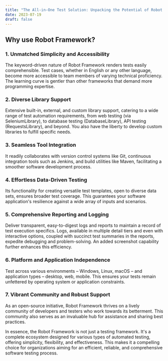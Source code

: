 ```yaml
---
title: "The All-in-One Test Solution: Unpacking the Potential of Robot Framework"
date: 2023-07-19
draft: false
---
```


## Why use Robot Framework?

### 1. Unmatched Simplicity and Accessibility

The keyword-driven nature of Robot Framework renders tests easily comprehensible. Test cases, whether in English or any other language, become more accessible to team members of varying technical proficiency. The learning curve is gentler than other frameworks that demand more programming expertise.

### 2. Diverse Library Support

Extensive built-in, external, and custom library support, catering to a wide range of test automation requirements, from web testing (via SeleniumLibrary), to database testing (DatabaseLibrary), API testing (RequestsLibrary), and beyond. You also have the liberty to develop custom libraries to fulfill specific needs.

### 3. Seamless Tool Integration

It readily collaborates with version control systems like Git, continuous integration tools such as Jenkins, and build utilities like Maven, facilitating a smoother software development process.

### 4. Effortless Data-Driven Testing

Its functionality for creating versatile test templates, open to diverse data sets, ensures broader test coverage. This guarantees your software application's resilience against a wide array of inputs and scenarios.

### 5. Comprehensive Reporting and Logging

Deliver transparent, easy-to-digest logs and reports to maintain a record of test execution specifics. Logs, available in multiple detail tiers and even with interactive options, coupled with succinct test summaries in the reports, expedite debugging and problem-solving. An added screenshot capability further enhances this efficiency.

### 6. Platform and Application Independence

Test across various environments – Windows, Linux, macOS – and application types – desktop, web, mobile. This ensures your tests remain unfettered by operating system or application constraints.

### 7. Vibrant Community and Robust Support

As an open-source initiative, Robot Framework thrives on a lively community of developers and testers who work towards its betterment. This community also serves as an invaluable hub for assistance and sharing best practices.



In essence, the Robot Framework is not just a testing framework. It's a complete ecosystem designed for various types of automated testing, offering simplicity, flexibility, and effectiveness. This makes it a compelling choice for organizations aiming for an efficient, reliable, and comprehensive software testing process.





